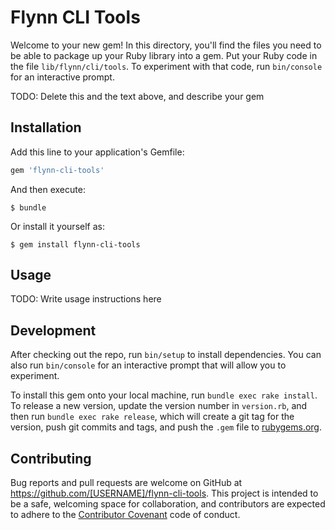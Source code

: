 # Flynn CLI Tools

Welcome to your new gem! In this directory, you'll find the files you need to be able to package up your Ruby library into a gem. Put your Ruby code in the file `lib/flynn/cli/tools`. To experiment with that code, run `bin/console` for an interactive prompt.

TODO: Delete this and the text above, and describe your gem

## Installation

Add this line to your application's Gemfile:

```ruby
gem 'flynn-cli-tools'
```

And then execute:

    $ bundle

Or install it yourself as:

    $ gem install flynn-cli-tools

## Usage

TODO: Write usage instructions here

## Development

After checking out the repo, run `bin/setup` to install dependencies. You can also run `bin/console` for an interactive prompt that will allow you to experiment.

To install this gem onto your local machine, run `bundle exec rake install`. To release a new version, update the version number in `version.rb`, and then run `bundle exec rake release`, which will create a git tag for the version, push git commits and tags, and push the `.gem` file to [rubygems.org](https://rubygems.org).

## Contributing

Bug reports and pull requests are welcome on GitHub at https://github.com/[USERNAME]/flynn-cli-tools. This project is intended to be a safe, welcoming space for collaboration, and contributors are expected to adhere to the [Contributor Covenant](http://contributor-covenant.org) code of conduct.
